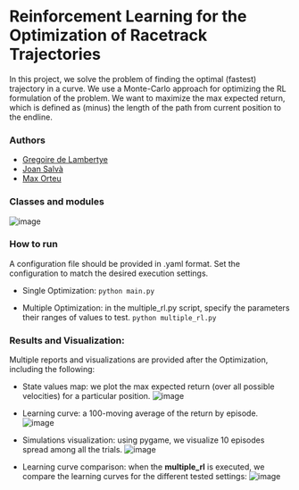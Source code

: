 # Reinforcement Learning for the Optimization of Racetrack Trajectories
In this project, we solve the problem of finding the optimal (fastest) trajectory in a curve. We use a Monte-Carlo approach for optimizing the RL formulation of the problem. We want to maximize the max expected return, which is defined as (minus) the length of the path from current position to the endline.

### Authors
- [Gregoire de Lambertye](https://github.com/GregoireLamb)
- [Joan Salvà](https://github.com/jsalva9)
- [Max Orteu](https://github.com/Morteu)

### Classes and modules
![image](https://user-images.githubusercontent.com/38510928/220766756-f98305dd-5d92-488e-82ae-28129565803c.png)

### How to run
A configuration file should be provided in .yaml format. Set the configuration to match the desired execution settings.

- Single Optimization: 
`python main.py`

- Multiple Optimization: in the multiple_rl.py script, specify the parameters their ranges of values to test.
`python multiple_rl.py`

### Results and Visualization:
Multiple reports and visualizations are provided after the Optimization, including the following:
- State values map: we plot the max expected return (over all possible velocities) for a particular position. 
![image](https://user-images.githubusercontent.com/38510928/220769701-25704848-ef2c-4587-889c-2301d0621627.png)

- Learning curve: a 100-moving average of the return by episode. 
![image](https://user-images.githubusercontent.com/38510928/220770011-130be703-8305-409c-94af-04895e71f6f1.png)

- Simulations visualization: using pygame, we visualize 10 episodes spread among all the trials.
![image](https://user-images.githubusercontent.com/38510928/220768947-656b54da-936e-424b-a5ea-a02c8b78e57c.png)

- Learning curve comparison: when the **multiple_rl** is executed, we compare the learning curves for the different tested settings:
![image](https://user-images.githubusercontent.com/38510928/220770466-72a36d05-c4be-4d8b-97fd-769455201cb5.png)





